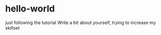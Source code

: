 # hello-world
just following the tutorial
Write a bit about yourself, trying to increase my skillset
